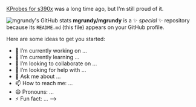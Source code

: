 [KProbes for s390x](https://git.kernel.org/pub/scm/linux/kernel/git/torvalds/linux.git/commit/?id=4ba069b802c29eee066385f9826e2d83716626b4) was a long time ago, but I'm still proud of it.

![mgrundy's GitHub stats](https://github-readme-stats.vercel.app/api?username=mgrundy&count_private=true&include_all_commits=true&range=all_time)
**mgrundy/mgrundy** is a ✨ _special_ ✨ repository because its `README.md` (this file) appears on your GitHub profile.

Here are some ideas to get you started:

- 🔭 I’m currently working on ...
- 🌱 I’m currently learning ...
- 👯 I’m looking to collaborate on ...
- 🤔 I’m looking for help with ...
- 💬 Ask me about ...
- 📫 How to reach me: ...
- 😄 Pronouns: ...
- ⚡ Fun fact: ...
-->
